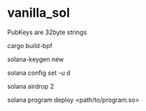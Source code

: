 # vanilla_sol

PubKeys are 32byte strings 



cargo build-bpf

solana-keygen new

solana config set -u d

solana airdrop 2

solana program deploy <path/to/program.so>
